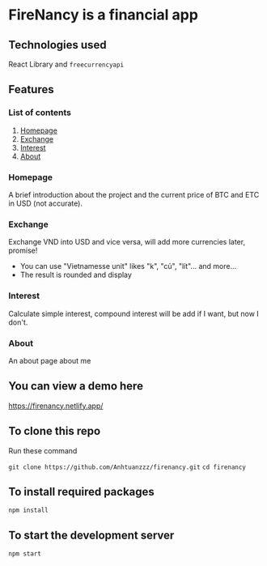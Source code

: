 # FireNancy is a financial app

## Technologies used

React Library and `freecurrencyapi`

## Features

### List of contents
1. [Homepage](#homepage)
2. [Exchange](#exchange)
3. [Interest](#interest)
4. [About](#about)

### Homepage
A brief introduction about the project and the current price of BTC and ETC in USD (not accurate).
### Exchange
Exchange VND into USD and vice versa, will add more currencies later, promise!
 - You can use "Vietnamesse unit" likes "k", "củ", "lít"... and more...
 - The result is rounded and display
### Interest
Calculate simple interest, compound interest will be add if I want, but now I don't.
### About
An about page about me

## You can view a demo here

https://firenancy.netlify.app/

## To clone this repo

Run these command

`git clone https://github.com/Anhtuanzzz/firenancy.git`
`cd firenancy`

## To install required packages
 `npm install`

## To start the development server
 `npm start`